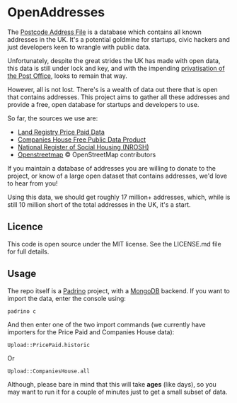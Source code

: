 # OpenAddresses

The [Postcode Address File](http://en.wikipedia.org/wiki/Postcode_Address_File) is a database which contains all known addresses in the UK. It's a potential goldmine for startups, civic hackers and just developers keen to wrangle with public data.

Unfortunately, despite the great strides the UK has made with open data, this data is still under lock and key, and with the impending [privatisation of the Post Office](http://www.bbc.co.uk/news/business-23253370), looks to remain that way.

However, all is not lost. There's is a wealth of data out there that is open that contains addresses. This project aims to gather all these addresses and provide a free, open database for startups and developers to use. 

So far, the sources we use are:

* [Land Registry Price Paid Data](http://www.landregistry.gov.uk/professional/market-trend-data/public-data/price-paid-data)
* [Companies House Free Public Data Product](http://www.companieshouse.gov.uk/toolsToHelp/freePublicDataProduct.shtml)
* [National Register of Social Housing (NROSH)](http://data.gov.uk/dataset/national-register-of-social-housing-nrosh)
* [Openstreetmap](http://www.openstreetmap.org/) © OpenStreetMap contributors

If you maintain a database of addresses you are willing to donate to the project, or know of a large open dataset that contains addresses, we'd love to hear from you!

Using this data, we should get roughly 17 million+ addresses, which, while is still 10 million short of the total addresses in the UK, it's a start.

## Licence

This code is open source under the MIT license. See the LICENSE.md file for full details.

## Usage

The repo itself is a [Padrino](http://www.padrinorb.com/) project, with a [MongoDB](http://www.mongodb.org/) backend. If you want to import the data, enter the console using:

	padrino c
	
And then enter one of the two import commands (we currently have importers for the Price Paid and Companies House data):

	Upload::PricePaid.historic
	
Or

	Upload::CompaniesHouse.all
	
Although, please bare in mind that this will take **ages** (like days), so you may want to run it for a couple of minutes just to get a small subset of data.